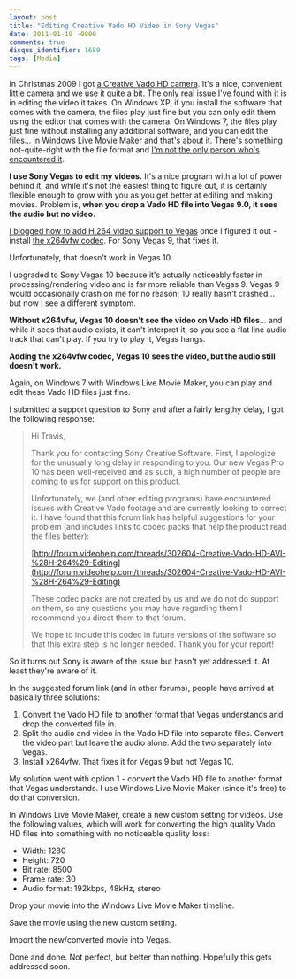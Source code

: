 ```yaml
---
layout: post
title: "Editing Creative Vado HD Video in Sony Vegas"
date: 2011-01-19 -0800
comments: true
disqus_identifier: 1689
tags: [Media]
---
```

In Christmas 2009 I got [a Creative Vado HD
camera](http://www.amazon.com/gp/product/B001LK8P14?ie=UTF8&tag=mhsvortex&linkCode=as2&camp=1789&creative=390957&creativeASIN=B001LK8P14).
It's a nice, convenient little camera and we use it quite a bit. The
only real issue I've found with it is in editing the video it takes. On
Windows XP, if you install the software that comes with the camera, the
files play just fine but you can only edit them using the editor that
comes with the camera. On Windows 7, the files play just fine without
installing any additional software, and you can edit the files... in
Windows Live Movie Maker and that's about it. There's something
not-quite-right with the file format and [I'm not the only person who's
encountered
it](http://forum.videohelp.com/threads/302604-Creative-Vado-HD-AVI-%28H-264%29-Editing).

**I use Sony Vegas to edit my videos.** It's a nice program with a lot
of power behind it, and while it's not the easiest thing to figure out,
it is certainly flexible enough to grow with you as you get better at
editing and making movies. Problem is, **when you drop a Vado HD file
into Vegas 9.0, it sees the audio but no video.**

[I blogged how to add H.264 video support to
Vegas](/archive/2009/12/31/support-h.264-in-sony-vegas-with-x264vfw.aspx)
once I figured it out - install [the x264vfw
codec](http://x264vfw.sourceforge.net/). For Sony Vegas 9, that fixes
it.

Unfortunately, that doesn't work in Vegas 10.

I upgraded to Sony Vegas 10 because it's actually noticeably faster in
processing/rendering video and is far more reliable than Vegas 9. Vegas
9 would occasionally crash on me for no reason; 10 really hasn't
crashed... but now I see a different symptom.

**Without x264vfw, Vegas 10 doesn't see the video on Vado HD files**...
and while it sees that audio exists, it can't interpret it, so you see a
flat line audio track that can't play. If you try to play it, Vegas
hangs.

**Adding the x264vfw codec, Vegas 10 sees the video, but the audio still
doesn't work.**

Again, on Windows 7 with Windows Live Movie Maker, you can play and edit
these Vado HD files just fine.

I submitted a support question to Sony and after a fairly lengthy delay,
I got the following response:

> Hi Travis,
>
> Thank you for contacting Sony Creative Software. First, I apologize
> for the unusually long delay in responding to you. Our new Vegas Pro
> 10 has been well-received and as such, a high number of people are
> coming to us for support on this product.
>
> Unfortunately, we (and other editing programs) have encountered issues
> with Creative Vado footage and are currently looking to correct it. I
> have found that this forum link has helpful suggestions for your
> problem (and includes links to codec packs that help the product read
> the files better):
>
> [http://forum.videohelp.com/threads/302604-Creative-Vado-HD-AVI-%28H-264%29-Editing](http://forum.videohelp.com/threads/302604-Creative-Vado-HD-AVI-%28H-264%29-Editing)
>
> These codec packs are not created by us and we do not do support on
> them, so any questions you may have regarding them I recommend you
> direct them to that forum.
>
> We hope to include this codec in future versions of the software so
> that this extra step is no longer needed. Thank you for your report!

So it turns out Sony is aware of the issue but hasn't yet addressed it.
At least they're aware of it.

In the suggested forum link (and in other forums), people have arrived
at basically three solutions:

1.  Convert the Vado HD file to another format that Vegas understands
    and drop the converted file in.
2.  Split the audio and video in the Vado HD file into separate files.
    Convert the video part but leave the audio alone. Add the two
    separately into Vegas.
3.  Install x264vfw. That fixes it for Vegas 9 but not Vegas 10.

My solution went with option 1 - convert the Vado HD file to another
format that Vegas understands. I use Windows Live Movie Maker (since
it's free) to do that conversion.

In Windows Live Movie Maker, create a new custom setting for videos. Use
the following values, which will work for converting the high quality
Vado HD files into something with no noticeable quality loss:

-   Width: 1280
-   Height: 720
-   Bit rate: 8500
-   Frame rate: 30
-   Audio format: 192kbps, 48kHz, stereo

Drop your movie into the Windows Live Movie Maker timeline.

Save the movie using the new custom setting.

Import the new/converted movie into Vegas.

Done and done. Not perfect, but better than nothing. Hopefully this gets
addressed soon.

